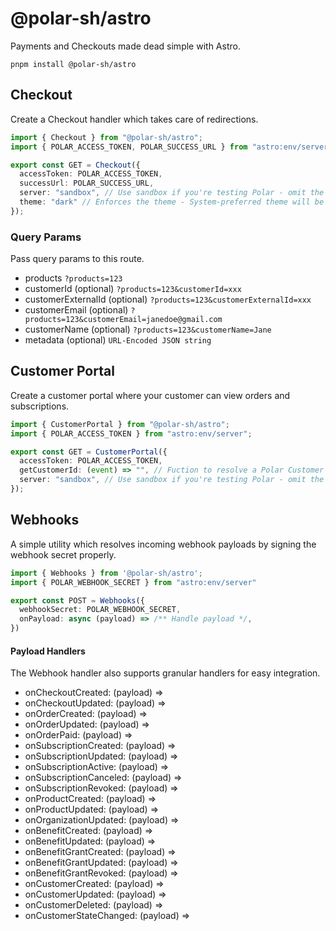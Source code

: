# @polar-sh/astro

Payments and Checkouts made dead simple with Astro.

`pnpm install @polar-sh/astro`

## Checkout

Create a Checkout handler which takes care of redirections.

```typescript
import { Checkout } from "@polar-sh/astro";
import { POLAR_ACCESS_TOKEN, POLAR_SUCCESS_URL } from "astro:env/server";

export const GET = Checkout({
  accessToken: POLAR_ACCESS_TOKEN,
  successUrl: POLAR_SUCCESS_URL,
  server: "sandbox", // Use sandbox if you're testing Polar - omit the parameter or pass 'production' otherwise
  theme: "dark" // Enforces the theme - System-preferred theme will be set if left omitted
});
```

### Query Params

Pass query params to this route.

- products `?products=123`
- customerId (optional) `?products=123&customerId=xxx`
- customerExternalId (optional) `?products=123&customerExternalId=xxx`
- customerEmail (optional) `?products=123&customerEmail=janedoe@gmail.com`
- customerName (optional) `?products=123&customerName=Jane`
- metadata (optional) `URL-Encoded JSON string`

## Customer Portal

Create a customer portal where your customer can view orders and subscriptions.

```typescript
import { CustomerPortal } from "@polar-sh/astro";
import { POLAR_ACCESS_TOKEN } from "astro:env/server";

export const GET = CustomerPortal({
  accessToken: POLAR_ACCESS_TOKEN,
  getCustomerId: (event) => "", // Fuction to resolve a Polar Customer ID
  server: "sandbox", // Use sandbox if you're testing Polar - omit the parameter or pass 'production' otherwise
});
```

## Webhooks

A simple utility which resolves incoming webhook payloads by signing the webhook secret properly.

```typescript
import { Webhooks } from '@polar-sh/astro';
import { POLAR_WEBHOOK_SECRET } from "astro:env/server"

export const POST = Webhooks({
  webhookSecret: POLAR_WEBHOOK_SECRET,
  onPayload: async (payload) => /** Handle payload */,
})
```

#### Payload Handlers

The Webhook handler also supports granular handlers for easy integration.

- onCheckoutCreated: (payload) =>
- onCheckoutUpdated: (payload) =>
- onOrderCreated: (payload) =>
- onOrderUpdated: (payload) =>
- onOrderPaid: (payload) =>
- onSubscriptionCreated: (payload) =>
- onSubscriptionUpdated: (payload) =>
- onSubscriptionActive: (payload) =>
- onSubscriptionCanceled: (payload) =>
- onSubscriptionRevoked: (payload) =>
- onProductCreated: (payload) =>
- onProductUpdated: (payload) =>
- onOrganizationUpdated: (payload) =>
- onBenefitCreated: (payload) =>
- onBenefitUpdated: (payload) =>
- onBenefitGrantCreated: (payload) =>
- onBenefitGrantUpdated: (payload) =>
- onBenefitGrantRevoked: (payload) =>
- onCustomerCreated: (payload) =>
- onCustomerUpdated: (payload) =>
- onCustomerDeleted: (payload) =>
- onCustomerStateChanged: (payload) =>

